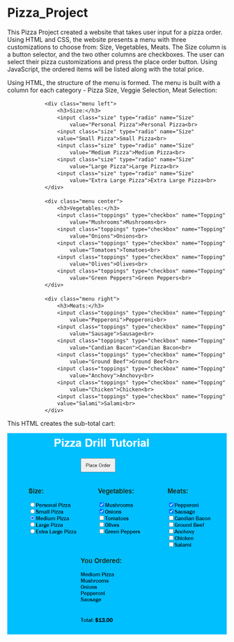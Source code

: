 # Pizza_Project

This Pizza Project created a website that takes user input for a pizza order. Using HTML and CSS, the website presents a menu with three customizations to choose from: Size, Vegetables, Meats. The Size column is a button selector, and the two other columns are checkboxes. The user can select their pizza customizations and press the place order button. Using JavaScript, the ordered items will be listed along with the total price. 

Using HTML, the structure of the menu is formed. The menu is built with a column for each category - Pizza Size, Veggie Selection, Meat Selection: 

                <div class="menu left">
                    <h3>Size:</h3>
                    <input class="size" type="radio" name="Size"
                        value="Personal Pizza">Personal Pizza<br>
                    <input class="size" type="radio" name="Size"
                    value="Small Pizza">Small Pizza<br>
                    <input class="size" type="radio" name="Size"
                        value="Medium Pizza">Medium Pizza<br>
                    <input class="size" type="radio" name="Size"
                        value="Large Pizza">Large Pizza<br>
                    <input class="size" type="radio" name="Size"
                        value="Extra Large Pizza">Extra Large Pizza<br>
                </div>
                
                <div class="menu center">
                    <h3>Vegetables:</h3>
                    <input class="toppings" type="checkbox" name="Topping"
                        value="Mushrooms">Mushrooms<br>
                    <input class="toppings" type="checkbox" name="Topping"
                        value="Onions">Onions<br>
                    <input class="toppings" type="checkbox" name="Topping"
                        value="Tomatoes">Tomatoes<br>
                    <input class="toppings" type="checkbox" name="Topping"
                        value="Olives">Olives<br>
                    <input class="toppings" type="checkbox" name="Topping"
                        value="Green Peppers">Green Peppers<br>
                </div>
                
                <div class="menu right">
                    <h3>Meats:</h3>
                    <input class="toppings" type="checkbox" name="Topping"
                        value="Pepperoni">Pepperoni<br>
                    <input class="toppings" type="checkbox" name="Topping"
                        value="Sausage">Sausage<br>
                    <input class="toppings" type="checkbox" name="Topping"
                        value="Candian Bacon">Candian Bacon<br>
                    <input class="toppings" type="checkbox" name="Topping"
                        value="Ground Beef">Ground Beef<br>
                    <input class="toppings" type="checkbox" name="Topping"
                        value="Anchovy">Anchovy<br>
                    <input class="toppings" type="checkbox" name="Topping"
                        value="Chicken">Chicken<br>
                    <input class="toppings" type="checkbox" name="Topping"
                    value="Salami">Salami<br>
                </div>
                
This HTML creates the sub-total cart: 
                <div id ="cart">
                    <div id="showText"></div>
                    <div id="totalPrice"></div>
                </div>  

![PPimage](/menu.PNG?raw=true "Optional Title")
